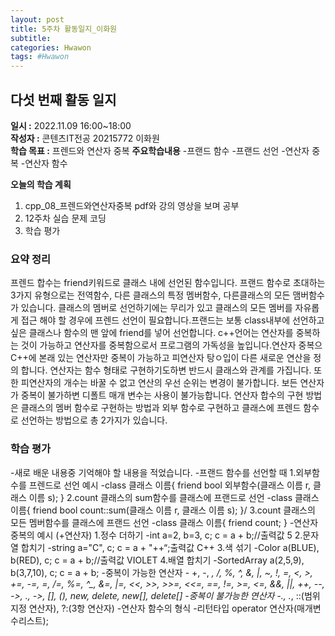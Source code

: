 ```yaml
---
layout: post
title: 5주차 활동일지_이화원
subtitle:
categories: Hwawon
tags: #Hwawon
---
```

## 다섯 번째 활동 일지
**일시 :** 2022.11.09 16:00~18:00  
**작성자 :** 콘텐츠IT전공 20215772 이화원  
**학습 목표 :** 프렌드와 연산자 중복
**주요학습내용**
-프랜드 함수
-프랜드 선언
-연산자 중복
-연산자 함수


**오늘의 학습 계획**
1. cpp_08_프렌드와연산자중복 pdf와 강의 영상을 보며 공부
2. 12주차 실습 문제 코딩  
3. 학습 평가

### 요약 정리
프렌드 합수는 friend키워드로 클래스 내에 선언된 함수입니다. 프랜드 함수로 초대하는 3가지 유형으로는 전역함수, 다른 클래스의 특정 멤버함수, 다른클래스의 모든 맴버함수가 있습니다. 클래스의 멤버로 선언하기에는 무리가 있고 클래스의 모든 멤버를 자유롭게 접근 해야 할 경우에 프렌드 선언이 필요합니다.프랜드는 보통 class내부에 선언하고 싶은 클래스나 함수의 맨 앞에 friend를 넣어 선언합니다. c++언어는 연산자를 중복하는 것이 가능하고 연산자를 중복함으로서 프로그램의 가독성을 높입니다.연산자 중복으 C++에 본래 있는 연산자만 중복이 가능하고 피연산자 탕ㅇ입이 다른 새로운 연산을 정의 합니다. 연산자는 함수 형태로 구현하기도하변 반드시 클래스와 관계를 가집니다. 또한 피연산자의 개수는 바꿀 수 없고 연산의 우선 순위는 변경이 불가합니다. 보든 연산자가 중복이 불가하변 디폴트 매개 변수는 사용이 불가능합니다. 연산자 합수의 구현 방법은  클래스의 멤버 함수로 구현하는 방법과 외부 함수로 구현하고 클래스에 프렌드 함수로 선언하는 방법으로 총 2가지가 있습니다.

### 학습 평가
-새로 배운 내용중 기억해야 할 내용을 적었습니다.
-프랜드 함수를 선언할 때
	1.외부함수를 프렌드로 선언 예시
	-class 클래스 이름{
	   friend bool 외부함수(클래스 이름 r, 클래스 이름 s);
	}
	2.count 클래스의 sum함수를 클래스에 프랜드로 선언
	-class 클래스 이름{
	   friend bool count::sum(클래스 이름 r, 클래스 이름 s);
	}/
	3.count 클래스의 모든 멤버함수를 클래스에 프랜드 선언
	-class 클래스 이름{
	     friend count;
	}
-연산자 중복의 예시 (+연산자)
	1.정수 더하기
	-int a=2, b=3, c;
	 c = a + b;//출력값 5
	2.문자열 합치기
	-string a="C", c;
	 c = a + "++“;출력값 C++
	3.색 섞기
	-Color a(BLUE), b(RED), c;
	 c = a + b;//출력값 VIOLET
	4.배열 합치기
	-SortedArray a(2,5,9), b(3,7,10), c;
	 c = a + b; 
-중복이  가능한 연산자
	- +, -, *, /, %, ^, &, |, ~, !, =, <, >, +=, -=, *=, /=, %=, ^_, &=, |=, <<, >>, >>=, <<=, ==, !=, >=, <=, &&, 	  ||, ++, --, ->*, ., ->, [], (), new, delete, new[], delete[]
-중복이 불가능한 연산자
	-., .*, ::(범위지정 연산자), ?:(3항 연산자)
-연산자 함수의 형식
	-리턴타입 operator 연산자(매개변수리스트);
